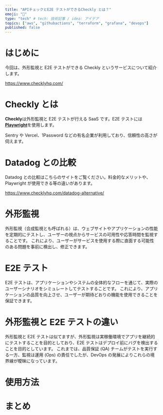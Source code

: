 ```yaml
---
title: "APIチェックとE2E テストができるCheckly とは？"
emoji: "🦝"
type: "tech" # tech: 技術記事 / idea: アイデア
topics: ["aws", "githubactions", "terraform", "grafana", "devops"]
published: false
---
```


# はじめに

今回は、外形監視と E2E テストができる Checkly というサービスについて紹介します。

https://www.checklyhq.com/

# Checkly とは

**Checkly**は外形監視と E2E テストが行える SaaS です。E2E テストには[**Playwright**](https://playwright.dev/)を使用します。

Sentry や Vercel、1Password などの有名企業が利用しており、信頼性の高さが伺えます。

# Datadog との比較

Datadog との比較はこちらのサイトをご覧ください。料金的なメリットや、Playwright が使用できる等の違いがあります。

https://www.checklyhq.com/datadog-alternative/

# 外形監視

外形監視（合成監視とも呼ばれる）は、ウェブサイトやアプリケーションの性能を定期的にテストし、ユーザーの視点からサービスの可用性や応答時間を監視することです。
これにより、ユーザーがサービスを使用する際に直面する可能性のある問題を事前に検出し、修正できます。

# E2E テスト

E2E テストは、アプリケーションやシステムの全体的なフローを通じて、実際のユーザーシナリオをシミュレートしてテストすることです。
これにより、アプリケーションの品質を向上させ、ユーザーが期待どおりの機能を使用できることを保証できます。

# 外形監視と E2E テストの違い

外形監視と E2E テストは似てますが、外形監視は実稼働環境でアプリを継続的にテストすることを目的としており、E2E テストはデプロイ前にバグを検出することを目的としています。
これまでは、品質保証 (QA) チームがテストを実行する一方、監視は運用 (Ops) の責任でしたが、DevOps の発展によりこれらの境界線が曖昧になっています。

# 使用方法

# まとめ
